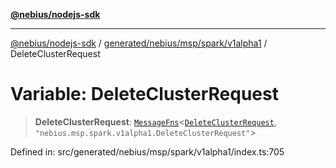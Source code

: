 [**@nebius/nodejs-sdk**](../../../../../../README.md)

---

[@nebius/nodejs-sdk](../../../../../../README.md) / [generated/nebius/msp/spark/v1alpha1](../README.md) / DeleteClusterRequest

# Variable: DeleteClusterRequest

> **DeleteClusterRequest**: [`MessageFns`](../../../../../../runtime/protos/core/interfaces/MessageFns.md)\<[`DeleteClusterRequest`](../interfaces/DeleteClusterRequest.md), `"nebius.msp.spark.v1alpha1.DeleteClusterRequest"`\>

Defined in: src/generated/nebius/msp/spark/v1alpha1/index.ts:705
